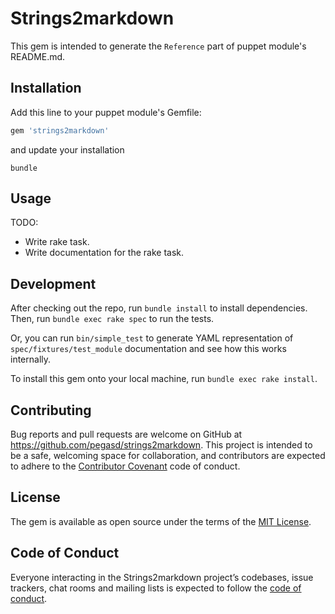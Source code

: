 # Strings2markdown

This gem is intended to generate the `Reference` part of puppet module's README.md.

## Installation

Add this line to your puppet module's Gemfile:

```ruby
gem 'strings2markdown'
```

and update your installation

```shell
bundle
```

## Usage

TODO:

- Write rake task.
- Write documentation for the rake task.

## Development

After checking out the repo, run `bundle install` to install dependencies. Then, run `bundle exec rake spec` to run the tests.

Or, you can run `bin/simple_test` to generate YAML representation of `spec/fixtures/test_module` documentation and see how this works 
internally.

To install this gem onto your local machine, run `bundle exec rake install`.

## Contributing

Bug reports and pull requests are welcome on GitHub at https://github.com/pegasd/strings2markdown. This project is intended to be a safe,
welcoming space for collaboration, and contributors are expected to adhere to the [Contributor Covenant](http://contributor-covenant.org)
code of conduct.

## License

The gem is available as open source under the terms of the [MIT License](http://opensource.org/licenses/MIT).

## Code of Conduct

Everyone interacting in the Strings2markdown project’s codebases, issue trackers, chat rooms and mailing lists is expected to follow the
[code of conduct](https://github.com/[USERNAME]/strings2markdown/blob/master/CODE_OF_CONDUCT.md).
